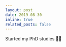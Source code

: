```yaml
---
layout: post
date: 2019-08-30
inline: true
related_posts: false
---
```


Started my PhD studies 🧑‍🎓
